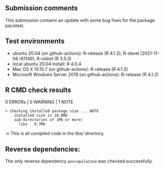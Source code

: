 ## Submission comments
This submission contains an update with some bug fixes for the package pacotest.

## Test environments

* ubuntu 20.04 (on github-actions): R-release (R 4.1.2), R-devel (2021-11-06 r81149), R-oldrel (R 3.5.3)
* local ubuntu 20.04 install: R 4.0.4
* Mac OS X 10.15.7 (on github-actions): R-release (R 4.1.2)
* Microsoft Windows Server 2019 (on github-actions): R-release (R 4.1.2)

## R CMD check results

0 ERRORs | 0 WARNING | 1 NOTE

```
> checking installed package size ... NOTE
    installed size is 10.0Mb
    sub-directories of 1Mb or more:
      libs   9.7Mb
```
-> This is all compiled code in the libs/ directory.

## Reverse dependencies:

The only reverse dependency `pencopulaCond` was checked successfully.


